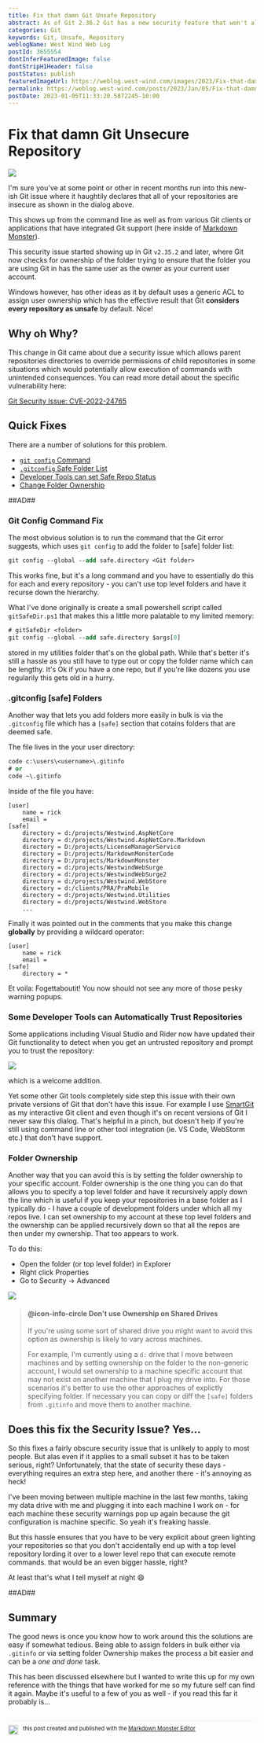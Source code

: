 ```yaml
---
title: Fix that damn Git Unsafe Repository
abstract: As of Git 2.36.2 Git has a new security feature that won't allow running Git commands until the folder the repository lives in is 'trusted'. This can be annoying, but it's relatively easy to fix. In this post I look at what causes the issue and show a number of ways that you can use to trust the repository to get on with life...
categories: Git
keywords: Git, Unsafe, Repository
weblogName: West Wind Web Log
postId: 3655554
dontInferFeaturedImage: false
dontStripH1Header: false
postStatus: publish
featuredImageUrl: https://weblog.west-wind.com/images/2023/Fix-that-damn-Git-Unsecure-Repository/GitSafeRepositoryError.png
permalink: https://weblog.west-wind.com/posts/2023/Jan/05/Fix-that-damn-Git-Unsafe-Repository
postDate: 2023-01-05T11:33:20.5872245-10:00
---
```

# Fix that damn Git Unsecure Repository

![](GitSafeRepoErrorBanner.png)

I'm sure you've at some point or other in recent months run into this new-ish Git issue where it haughtily declares that all of your repositories are insecure as shown in the dialog above.

This shows up from the command line as well as from various Git clients or applications that have integrated Git support (here inside of [Markdown Monster](https://markdownmonster.west-wind.com)).

This security issue started showing up in Git `v2.35.2` and later, where Git now checks for ownership of the folder trying to ensure that the folder you are using Git in has the same user as the owner as your current user account.

Windows however, has other ideas as it by default uses a generic ACL to assign user ownership which has the effective result that Git **considers every repository as unsafe** by default. Nice!


## Why oh Why?
This change in Git came about due a security issue which allows parent repositories directories to override permissions of child repositories in some situations which would potentially allow execution of commands with unintended consequences. You can read more detail about the specific vulnerability here:

[Git Security Issue: CVE-2022-24765](https://github.blog/2022-04-12-git-security-vulnerability-announced/#cve-2022-24765)

## Quick Fixes
There are a number of solutions for this problem.

* [`git config` Command](#git-config-command-fix)
* [`.gitconfig` Safe Folder List](#gitconfig-safe-folders)
* [Developer Tools can set Safe Repo Status](#some-developer-tools-can-automatically-trust-repositories)
* [Change Folder Ownership](#folder-ownership)

##AD##

### Git Config Command Fix
The most obvious solution is to run the command that the Git error suggests, which uses `git config` to add the folder to [safe] folder list:

```ps
git config --global --add safe.directory <Git folder>
```

This works fine, but it's a long command and you have to essentially do this for each and every repository - you can't use top level folders and have it recurse down the hierarchy.


What I've done originally is create a small powershell script called `gitSafeDir.ps1` that makes this a little more palatable to my limited memory:

```ps
# gitSafeDir <folder>
git config --global --add safe.directory $args[0]
```

stored in my utilities folder that's on the global path. While that's better it's still a hassle as you still have to type out or copy the folder name which can be lengthy. It's Ok if you have a one repo, but if you're like dozens you use regularily this gets old in a hurry.

### .gitconfig [safe] Folders
Another way that lets you add folders more easily in bulk is via the `.gitconfig` file which has a `[safe]` section that cotains folders that are deemed safe.

The file lives in the your user directory:

```ps
code c:\users\<username>\.gitinfo
# or
code ~\.gitinfo
```

Inside of the file you have:

```text
[user]
	name = rick
	email = 
[safe]
	directory = d:/projects/Westwind.AspNetCore
	directory = d:/projects/Westwind.AspNetCore.Markdown
	directory = D:/projects/LicenseManagerService
	directory = D:/projects/MarkdownMonsterCode
	directory = D:/projects/MarkdownMonster
	directory = d:/projects/WestwindWebSurge
	directory = d:/projects/WestwindWebSurge2
	directory = d:/projects/Westwind.WebStore
	directory = d:/clients/PRA/PraMobile
	directory = d:/projects/Westwind.Utilities
	directory = d:/projects/Westwind.WebStore
	...
```

Finally it was pointed out in the comments that you make this change **globally** by providing a wildcard operator:

```text
[user]
	name = rick
	email = 
[safe]
	directory = *
```

Et voila: Fogettaboutit! You now should not see any more of those pesky warning popups.

### Some Developer Tools can Automatically Trust Repositories
Some applications including Visual Studio and Rider now have updated their Git functionality to detect when you get an untrusted repository and prompt you to trust the repository:

![](VisualStudioTrust.png)

which is a welcome addition.

Yet some other Git tools completely side step this issue with their own private versions of Git that don't have this issue. For example I use [SmartGit](https://www.syntevo.com/smartgit/) as my interactive Git client and even though it's on recent versions of Git I never saw this dialog. That's helpful in a pinch, but doesn't help if you're still using command line or other tool integration (ie. VS Code, WebStorm etc.) that don't have support.



### Folder Ownership
Another way that you can avoid this is by setting the folder ownership to your specific account. Folder ownership is the one thing you can do that allows you to specify a top level folder and have it recursively apply down the line which is useful if you keep your repositories in a base folder as I typically do - I have a couple of development folders under which all my repos live. I can set ownership to my account at these top level folders and the ownership can be applied recursively down so that all the repos are then under my ownership. That too appears to work.

To do this:

* Open the folder (or top level folder) in Explorer
* Right click Properties
* Go to Security -> Advanced


![](ChangeOwnership.png)

> #### @icon-info-circle Don't use Ownership on Shared Drives
> If you're using some sort of shared drive you might want to avoid this option as ownership is likely to vary across machines. 
> 
> For example, I'm currently using a `d:` drive that I move between machines and by setting ownership on the folder to the non-generic account, I would set ownership to a machine specific account that may not exist on another machine that I plug my drive into. For those scenarios it's better to use the other approaches of explictly specifying folder. If necessary you can copy or diff the `[safe]` folders from `.gitinfo` and move them to another machine.

## Does this fix the Security Issue? Yes...
So this fixes a fairly obscure security issue that is unlikely to apply to most people. But alas even if it applies to a small subset it has to be taken serious, right? Unfortunately, that the state of security these days - everything requires an extra step here, and another there - it's annoying as heck! 

I've been moving between multiple machine in the last few months, taking my data drive with me and plugging it into each machine I work on - for each machine these security warnings pop up again because the git configuration is machine specific. So yeah it's freaking hassle.

But this hassle ensures that you have to be very explicit about green lighting your repositories so that you don't accidentally end up with a top level repository lording it over to a lower level repo that can execute remote commands. that would be an even bigger hassle, right?

At least that's what I tell myself at night :smile: 


##AD##

## Summary
The good news is once you know how to work around this the solutions are easy if somewhat tedious. Being able to assign folders in bulk either via `.gitinfo` or via setting folder Ownership makes the process a bit easier and can be a *one and done* task.

This has been discussed elsewhere but I wanted to write this up for my own reference with the things that have worked for me so my future self can find it again. Maybe it's useful to a few of you as well - if you read this far it probably is...

<div style="margin-top: 30px;font-size: 0.8em;
            border-top: 1px solid #eee;padding-top: 8px;">
    <img src="https://markdownmonster.west-wind.com/favicon.png"
         style="height: 20px;float: left; margin-right: 10px;"/>
    this post created and published with the 
    <a href="https://markdownmonster.west-wind.com" 
       target="top">Markdown Monster Editor</a> 
</div>